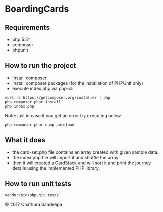 # BoardingCards

## Requirements
* php 5.5^
* composer
* phpunit


## How to run the project

* Install composer
* Install composer packages (for the installation of PHPUnit only)
* execute index.php via php-cli

```
curl -s https://getcomposer.org/installer | php
php composer.phar install 
php index.php
```

Note: just in case if you get an error try executing below
```
php composer.phar dump-autoload
```


## What it does

* the card-set.php file contains an array created with given sample data. 
* the index.php file will import it and shuffle the array.
* then it will created a CardStack and will sort it and print the journey details using the implemented PHP library.


## How to run unit tests

```
vendor/bin/phpunit tests
```


&copy; 2017 Chathura Sandeepa

